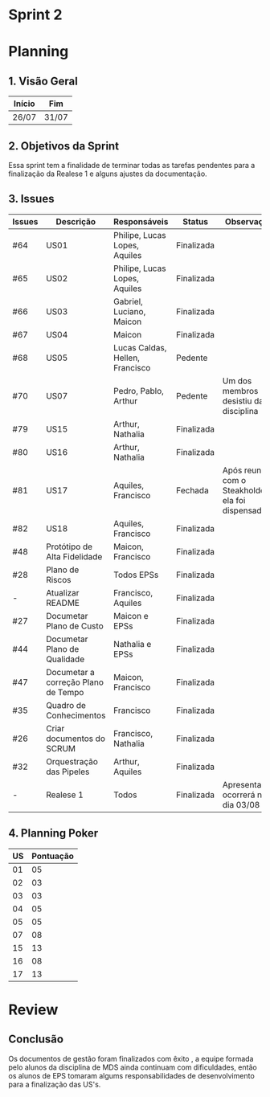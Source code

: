 # Sprint 2

# Planning

## 1. Visão Geral

| Início | Fim   |
| ------ | ----- |
| 26/07  | 31/07 |

## 2. Objetivos da Sprint

Essa sprint tem a finalidade de terminar todas as tarefas pendentes para a finalização da Realese 1 e alguns ajustes da documentação.

## 3. Issues

| Issues | Descrição                           | Responsáveis                    | Status     | Observação                                        |
| ------ | ----------------------------------- | ------------------------------- | ---------- | ------------------------------------------------- |
| #64    | US01                                | Philipe, Lucas Lopes, Aquiles   | Finalizada |
| #65    | US02                                | Philipe, Lucas Lopes, Aquiles   | Finalizada |
| #66    | US03                                | Gabriel, Luciano, Maicon        | Finalizada |
| #67    | US04                                | Maicon                          | Finalizada |
| #68    | US05                                | Lucas Caldas, Hellen, Francisco | Pedente    |
| #70    | US07                                | Pedro, Pablo, Arthur            | Pedente    | Um dos membros desistiu da disciplina             |
| #79    | US15                                | Arthur, Nathalia                | Finalizada |
| #80    | US16                                | Arthur, Nathalia                | Finalizada |
| #81    | US17                                | Aquiles, Francisco              | Fechada    | Após reunião com o Steakholder ela foi dispensada |
| #82    | US18                                | Aquiles, Francisco              | Finalizada |
| #48    | Protótipo de Alta Fidelidade        | Maicon, Francisco               | Finalizada |
| #28    | Plano de Riscos                     | Todos EPSs                      | Finalizada |
| -      | Atualizar README                    | Francisco, Aquiles              | Finalizada |
| #27    | Documetar Plano de Custo            | Maicon e EPSs                   | Finalizada |
| #44    | Documetar Plano de Qualidade        | Nathalia e EPSs                 | Finalizada |
| #47    | Documetar a correção Plano de Tempo | Maicon, Francisco               | Finalizada |
| #35    | Quadro de Conhecimentos             | Francisco                       | Finalizada |
| #26    | Criar documentos do SCRUM           | Francisco, Nathalia             | Finalizada |
| #32    | Orquestração das Pipeles            | Arthur, Aquiles                 | Finalizada |
| -      | Realese 1                           | Todos                           | Finalizada | Apresentação ocorrerá no dia 03/08                |

## 4. Planning Poker

| US  | Pontuação |
| --- | --------- |
| 01  | 05        |
| 02  | 03        |
| 03  | 03        |
| 04  | 05        |
| 05  | 05        |
| 07  | 08        |
| 15  | 13        |
| 16  | 08        |
| 17  | 13        |

# Review

## Conclusão

Os documentos de gestão foram finalizados com êxito , a equipe formada pelo alunos da disciplina de MDS ainda continuam com dificuldades, então os alunos de EPS tomaram algums responsabilidades de desenvolvimento para a finalização das US's.
